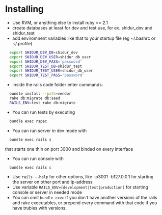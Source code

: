 # Installing
* Use RVM, or anything else to install ruby >= 2.1
* create databases at least for dev and test use, for ex. shidur_dev and shidur_test
* add enviromnent variables like that to your startup file (eg ~/.bashrc or ~/.profile)
```bash
  export SHIDUR_DEV_DB=shidur_dev
  export SHIDUR_DEV_USER=shidur_db_user
  export SHIDUR_DEV_PASS='password'
  export SHIDUR_TEST_DB=shidur_test
  export SHIDUR_TEST_USER=shidur_db_user
  export SHIDUR_TEST_PASS='password'
```
* Inside the rails code folder enter commands:
```bash
  bundle install --path=vendor
  rake db:migrate db:seed
  RAILS_ENV=test rake db:migrate
```
* You can run tests by executing
```bash
  bundle exec rspec
```
* You can run server in dev mode with
```bash
  bundle exec rails s
```
that starts one thin on port 3000 and binded on every interface
* You can run console with
```bash
  bundle exec rails c
```
* Use `rails --help` for other options, like -p3001 -b127.0.0.1 for starting the server on other port and ip-address
* Use variable `RAILS_ENV=[development|test|production]` for starting console or server in needed mode
* You can omit `bundle exec` if you don't have another versions of the rails and rake executables, or prepend every command with that code if you have trubles with versions.
